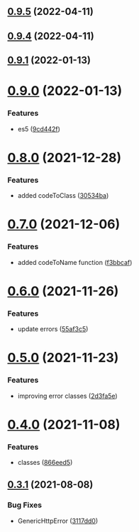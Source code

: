 ## [0.9.5](https://github.com/GiovanniCardamone/http-class/compare/v0.9.4...v0.9.5) (2022-04-11)



## [0.9.4](https://github.com/GiovanniCardamone/http-class/compare/v0.9.1...v0.9.4) (2022-04-11)



## [0.9.1](https://github.com/GiovanniCardamone/http-class/compare/v0.9.0...v0.9.1) (2022-01-13)



# [0.9.0](https://github.com/GiovanniCardamone/http-class/compare/v0.8.0...v0.9.0) (2022-01-13)


### Features

* es5 ([9cd442f](https://github.com/GiovanniCardamone/http-class/commit/9cd442fdeb0e57f2acbbbe7f2829f405bd0cd853))



# [0.8.0](https://github.com/GiovanniCardamone/http-class/compare/v0.7.0...v0.8.0) (2021-12-28)


### Features

* added codeToClass ([30534ba](https://github.com/GiovanniCardamone/http-class/commit/30534ba733e0a1d17038dbd36e1c4f7419fd941d))



# [0.7.0](https://github.com/GiovanniCardamone/http-class/compare/v0.6.0...v0.7.0) (2021-12-06)


### Features

* added codeToName function ([f3bbcaf](https://github.com/GiovanniCardamone/http-class/commit/f3bbcaf2303c898dfb5a9e324b943c5d3bc91b2a))



# [0.6.0](https://github.com/GiovanniCardamone/http-class/compare/v0.5.0...v0.6.0) (2021-11-26)


### Features

* update errors ([55af3c5](https://github.com/GiovanniCardamone/http-class/commit/55af3c5ffe44e0735fc743b4e353e17656ea2003))



# [0.5.0](https://github.com/GiovanniCardamone/http-class/compare/v0.4.0...v0.5.0) (2021-11-23)


### Features

* improving error classes ([2d3fa5e](https://github.com/GiovanniCardamone/http-class/commit/2d3fa5ea68646d741cb54ac4407ae800c6cbf3e4))



# [0.4.0](https://github.com/GiovanniCardamone/http-class/compare/v0.3.1...v0.4.0) (2021-11-08)


### Features

* classes ([866eed5](https://github.com/GiovanniCardamone/http-class/commit/866eed54dc5dbcac423bc3912fa49c4969236603))



## [0.3.1](https://github.com/GiovanniCardamone/http-class/compare/v0.3.0...v0.3.1) (2021-08-08)


### Bug Fixes

* GenericHttpError ([3117dd0](https://github.com/GiovanniCardamone/http-class/commit/3117dd0b01c69fe835f6f6c63f5fca10aee88130))



